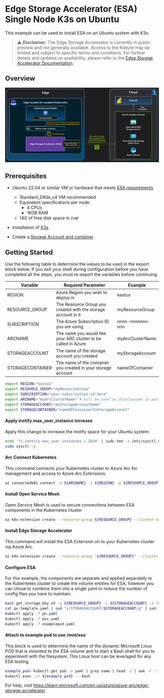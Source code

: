 # Edge Storage Accelerator (ESA) Single Node K3s on Ubuntu
This example can be used to install ESA on an Ubuntu system with K3s. 

> ⚠️ **Disclaimer:** The Edge Storage Accelerator is currently in public preview and not generally available. Access to the feature may be limited and subject to specific terms and conditions. For further details and updates on availability, please refer to the [Edge Storage Accelerator Documentation](https://learn.microsoft.com/azure/azure-arc/edge-storage-accelerator/overview).

## Overview
![Edge Storage Accelerator Diagram.](esa_diagram.PNG)

## Prerequisites
* Ubuntu 22.04 or similar VM or hardware that meets [ESA requirements](https://learn.microsoft.com/en-us/azure/azure-arc/edge-storage-accelerator/prepare-linux#minimum-hardware-requirements)
  * Standard_D8ds_v4 VM recommended
  * Equivalent specifications per node:
    * 4 CPUs
    * 16GB RAM
  * 14G of free disk space in /var

* Installation of [K3s](https://docs.k3s.io/quick-start)

* Create a [Storage Account and container](https://learn.microsoft.com/en-us/azure/storage/common/storage-account-create?tabs=azure-portal)

## Getting Started
Use the following table to determine the values to be used in the export block below. If you exit your shell during configuration before you have completed all the steps, you must re-export the variables before continuing.  

|Variable        | Required Parameter                                             | Example |
|----------------|----------------------------------------------------------------|-----------------|
|REGION          | Azure Region you wish to deploy in                             | eastus          |
|RESOURCE_GROUP  | The Resource Group you created with the storage account in it  | myResourceGroup |
|SUBSCRIPTION    | The Azure Subscription ID you are using                        | nnnn-nnnnnnn-nnn|
|ARCNAME         | The name you would like your ARC cluster to be called in Azure | myArcClusterName|
|STORAGEACCOUNT  | The name of the storage account you created                    | myStorageAccount|
|STORAGECONTAINER| The name of the container you created in your storage account  | nameOfContainer |

```bash
export REGION="eastus"
export RESOURCE_GROUP="myResourceGroup"
export SUBSCRIPTION="your-subscription-id-here"
export ARCNAME="myArcClusterName" # will be used as displayname in portal
export STORAGEACCOUNT="myStorageAccountName"
export STORAGECONTAINER="nameOfContainerInStorageAccount"
```
#### Apply inotify.max_user_instance increase
Apply this change to increase the inotify space for your Ubuntu system: 

```bash
echo 'fs.inotify.max_user_instances = 1024' | sudo tee -a /etc/sysctl.conf
sudo sysctl -p
```

#### Arc Connect Kubernetes
This command connects your Kubernetes cluster to Azure Arc for management and access to Azure Arc Extensions. 
```bash
az connectedk8s connect -n ${ARCNAME} -l ${REGION} -g ${RESOURCE_GROUP} --subscription ${SUBSCRIPTION}
```
#### Install Open Service Mesh
Open Service Mesh is used to secure connections between ESA components in the Kubernetes cluster. 
```bash
az k8s-extension create --resource-group ${RESOURCE_GROUP} --cluster-name ${ARCNAME} --cluster-type connectedClusters --extension-type Microsoft.openservicemesh --scope cluster --name osm
```
#### Install Edge Storage Accelerator
This command will install the ESA Extension on to your Kubernetes cluster via Azure Arc.

```bash
az k8s-extension create --resource-group "${RESOURCE_GROUP}" --cluster-name "${ARCNAME}" --cluster-type connectedClusters --name esa --extension-type microsoft.edgestorageaccelerator --config-file config.json
```
#### Configure ESA 
For this example, the components are separate and applied separately to the Kubernetes cluster to create the volume entities for ESA, however you can chose to combine them into a single yaml to reduce the number of config files you have to maintain. 

```bash
bash get_storage_key.sh -g ${RESOURCE_GROUP} -s ${STORAGEACCOUNT} -n "default"
cat pv.template.yaml | sed "s/STORAGEACCOUNT/$STORAGEACCOUNT/g" | sed "s/STORAGECONTAINER/$STORAGECONTAINER/g" > pv.yaml
kubectl apply -f pv.yaml
kubectl apply -f pvc.yaml
kubectl apply -f examplepod.yaml
```

#### Attach to example pod to use /mnt/esa
This block is used to determine the name of the dynamic Microsoft Linux POD that is mounted to the ESA volume and to start a Bash shell for you to experiment with the filesystem. This Linux host can be leveraged for any ESA testing. 

```bash
example_pod=`kubectl get pod -o yaml | grep name | head -1 | awk -F ':' '{print $2}'`
kubectl exec -it ${example_pod} -- bash
```

For help, visit https://learn.microsoft.com/en-us/azure/azure-arc/edge-storage-accelerator
